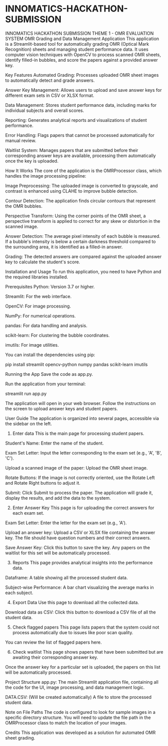 # INNOMATICS-HACKATHON-SUBMISSION
INNOMATICS HACKATHON SUBMISSION THEME 1  - OMR EVALUATION SYSTEM
OMR Grading and Data Management Application
This application is a Streamlit-based tool for automatically grading OMR (Optical Mark Recognition) sheets and managing student performance data. It uses computer vision techniques with OpenCV to process scanned OMR sheets, identify filled-in bubbles, and score the papers against a provided answer key.

Key Features
Automated Grading: Processes uploaded OMR sheet images to automatically detect and grade answers.

Answer Key Management: Allows users to upload and save answer keys for different exam sets in CSV or XLSX format.

Data Management: Stores student performance data, including marks for individual subjects and overall scores.

Reporting: Generates analytical reports and visualizations of student performance.

Error Handling: Flags papers that cannot be processed automatically for manual review.

Waitlist System: Manages papers that are submitted before their corresponding answer keys are available, processing them automatically once the key is uploaded.

How It Works
The core of the application is the OMRProcessor class, which handles the image processing pipeline:

Image Preprocessing: The uploaded image is converted to grayscale, and contrast is enhanced using CLAHE to improve bubble detection.

Contour Detection: The application finds circular contours that represent the OMR bubbles.

Perspective Transform: Using the corner points of the OMR sheet, a perspective transform is applied to correct for any skew or distortion in the scanned image.

Answer Detection: The average pixel intensity of each bubble is measured. If a bubble's intensity is below a certain darkness threshold compared to the surrounding area, it is identified as a filled-in answer.

Grading: The detected answers are compared against the uploaded answer key to calculate the student's score.

Installation and Usage
To run this application, you need to have Python and the required libraries installed.

Prerequisites
Python: Version 3.7 or higher.

Streamlit: For the web interface.

OpenCV: For image processing.

NumPy: For numerical operations.

pandas: For data handling and analysis.

scikit-learn: For clustering the bubble coordinates.

imutils: For image utilities.

You can install the dependencies using pip:

pip install streamlit opencv-python numpy pandas scikit-learn imutils

Running the App
Save the code as app.py.

Run the application from your terminal:

streamlit run app.py

The application will open in your web browser. Follow the instructions on the screen to upload answer keys and student papers.

User Guide
The application is organized into several pages, accessible via the sidebar on the left.

1. Enter data
This is the main page for processing student papers.

Student's Name: Enter the name of the student.

Exam Set Letter: Input the letter corresponding to the exam set (e.g., 'A', 'B', 'C').

Upload a scanned image of the paper: Upload the OMR sheet image.

Rotate Buttons: If the image is not correctly oriented, use the Rotate Left and Rotate Right buttons to adjust it.

Submit: Click Submit to process the paper. The application will grade it, display the results, and add the data to the system.

2. Enter Answer Key
This page is for uploading the correct answers for each exam set.

Exam Set Letter: Enter the letter for the exam set (e.g., 'A').

Upload an answer key: Upload a CSV or XLSX file containing the answer key. The file should have question numbers and their correct answers.

Save Answer Key: Click this button to save the key. Any papers on the waitlist for this set will be automatically processed.

3. Reports
This page provides analytical insights into the performance data.

Dataframe: A table showing all the processed student data.

Subject-wise Performance: A bar chart visualizing the average marks in each subject.

4. Export Data
Use this page to download all the collected data.

Download data as CSV: Click this button to download a CSV file of all the student data.

5. Check flagged papers
This page lists papers that the system could not process automatically due to issues like poor scan quality.

You can review the list of flagged papers here.

6. Check waitlist
This page shows papers that have been submitted but are awaiting their corresponding answer key.

Once the answer key for a particular set is uploaded, the papers on this list will be automatically processed.

Project Structure
app.py: The main Streamlit application file, containing all the code for the UI, image processing, and data management logic.

DATA.CSV: (Will be created automatically) A file to store the processed student data.

Note on File Paths
The code is configured to look for sample images in a specific directory structure. You will need to update the file path in the OMRProcessor class to match the location of your images.

Credits
This application was developed as a solution for automated OMR sheet grading.
